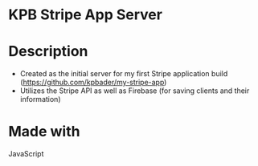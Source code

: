 # KPB Stripe App Server

# Description
* Created as the initial server for my first Stripe application build (https://github.com/kpbader/my-stripe-app)
* Utilizes the Stripe API as well as Firebase (for saving clients and their information)

# Made with 
JavaScript 